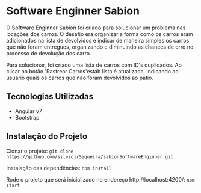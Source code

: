 # Software Enginner Sabion
O Software Enginner Sabion foi criado para solucionar um problema nas locações dos carros. O desafio era organizar a forma como os carros eram adicionados na lista de devolvidos e indicar de maneira simples os carros que não foram entregues, organizando e diminuindo as chances de erro no processo de devolução dos carro. 

Para solucionar, foi criado uma lista de carros com ID's duplicados. Ao clicar no botão 'Rastrear Carros'estáb lista é atualizada, indicando ao usuário quais os carros que não foram devolvidos ao pátio.

## Tecnologias Utilizadas

- Angular v7
- Bootstrap

## Instalação do Projeto

Clonar o projeto:
    ```
    git clone https://github.com/silviojrSiqueira/sabionSoftwareEnginner.git
    ```

Instalação das dependências:
    ```
    npm install
    ```

Rode o projeto que será inicializado no endereço http://localhost:4200/:
    ```
    npm start
    ```
